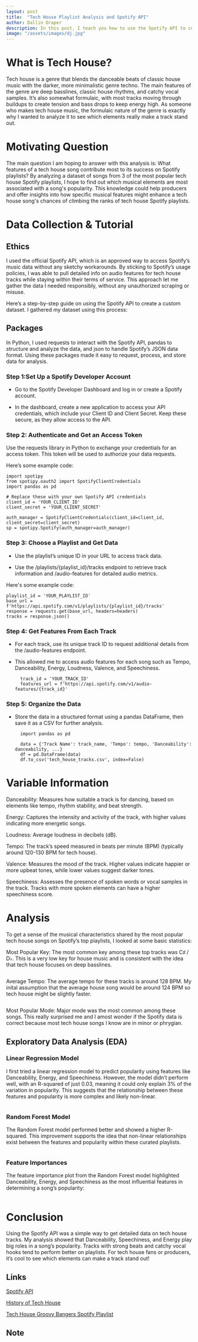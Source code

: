 ```yaml
---
layout: post
title:  "Tech House Playlist Analysis and Spotify API"
author: Dallin Draper
description: In this post, I teach you how to use the Spotify API to collect data from popular tech house songs and analyze which features contribute to their success on playlists. I break down the process step-by-step and explore key elements like Danceability, Energy, and Speechiness to understand what makes a track stand out. 
image: "/assets/images/dj.jpg"
---
```



# What is Tech House?

Tech house is a genre that blends the danceable beats of classic house music with the darker, more minimalistic genre techno. The main features of the genre are deep basslines, classic house rhythms, and catchy vocal samples. It’s also somewhat formulaic, with most tracks moving through buildups to create tension and bass drops to keep energy high. As someone who makes tech house music, the formulaic nature of the genre is exactly why I wanted to analyze it to see which elements really make a track stand out.


# Motivating Question

The main question I am hoping to answer with this analysis is: What features of a tech house song contribute most to its success on Spotify playlists? By analyzing a dataset of songs from 3 of the most popular tech house Spotify playlists, I hope to find out which musical elements are most associated with a song's popularity. This knowledge could help producers and offer insights into how specific musical features might enhance a tech house song's chances of climbing the ranks of tech house Spotify playlists. 


# Data Collection & Tutorial

## Ethics

I used the official Spotify API, which is an approved way to access Spotify’s music data without any sketchy workarounds. By sticking to Spotify’s usage policies, I was able to pull detailed info on audio features for tech house tracks while staying within their terms of service. This approach let me gather the data I needed responsibly, without any unauthorized scraping or misuse.

Here’s a step-by-step guide on using the Spotify API to create a custom dataset. I gathered my dataset using this process:

## Packages

In Python, I used requests to interact with the Spotify API, pandas to structure and analyze the data, and json to handle Spotify’s JSON data format. Using these packages made it easy to request, process, and store data for analysis.

### Step 1:Set Up a Spotify Developer Account

- Go to the Spotify Developer Dashboard and log in or create a Spotify account.

- In the dashboard, create a new application to access your API credentials, which include your Client ID and Client Secret. Keep these secure, as they allow access to the API.

### Step 2: Authenticate and Get an Access Token

Use the requests library in Python to exchange your credentials for an access token. This token will be used to authorize your data requests.

Here’s some example code:

    import spotipy
    from spotipy.oauth2 import SpotifyClientCredentials
    import pandas as pd

    # Replace these with your own Spotify API credentials
    client_id = 'YOUR_CLIENT_ID'
    client_secret = 'YOUR_CLIENT_SECRET'

    auth_manager = SpotifyClientCredentials(client_id=client_id, client_secret=client_secret)
    sp = spotipy.Spotify(auth_manager=auth_manager)

### Step 3: Choose a Playlist and Get Data

- Use the playlist’s unique ID in your URL to access track data. 

- Use the /playlists/{playlist_id}/tracks endpoint to retrieve track information and /audio-features for detailed audio metrics.

Here's some example code:

    playlist_id = 'YOUR_PLAYLIST_ID'
    base_url = f'https://api.spotify.com/v1/playlists/{playlist_id}/tracks'
    response = requests.get(base_url, headers=headers)
    tracks = response.json()

### Step 4: Get Features From Each Track

- For each track, use its unique track ID to request additional details from the /audio-features endpoint.

- This allowed me to access audio features for each song such as Tempo, Danceability, Energy, Loudness, Valence, and Speechiness.

        track_id = 'YOUR_TRACK_ID'
        features_url = f'https://api.spotify.com/v1/audio-features/{track_id}'
    
### Step 5: Organize the Data

- Store the data in a structured format using a pandas DataFrame, then save it as a CSV for further analysis.

        import pandas as pd

        data = {'Track Name': track_name, 'Tempo': tempo, 'Danceability': danceability, ...}
        df = pd.DataFrame(data)
        df.to_csv('tech_house_tracks.csv', index=False)


# Variable Information

Danceability: Measures how suitable a track is for dancing, based on elements like tempo, rhythm stability, and beat strength.

Energy: Captures the intensity and activity of the track, with higher values indicating more energetic songs.

Loudness: Average loudness in decibels (dB).

Tempo: The track’s speed measured in beats per minute (BPM) (typically around 120-130 BPM for tech house).

Valence: Measures the mood of the track. Higher values indicate happier or more upbeat tones, while lower values suggest darker tones.

Speechiness: Assesses the presence of spoken words or vocal samples in the track. Tracks with more spoken elements can have a higher speechiness score.


# Analysis
 
To get a sense of the musical characteristics shared by the most popular tech house songs on Spotify’s top playlists, I looked at some basic statistics:

Most Popular Key: The most common key among these top tracks was C♯ / D♭. This is a very low key for house music and is consistent with the idea that tech house focuses on deep basslines.

<figure>
    <img src= "https://dallind34.github.io/Data-Science-Blog/assets/images/key.jpg" alt="">
</figure>

Average Tempo: The average tempo for these tracks is around 128 BPM. My inital assumption that the average house song would be around 124 BPM so tech house might be slightly faster.

<figure>
    <img src= "https://dallind34.github.io/Data-Science-Blog/assets/images/tempo.jpg" alt="">
</figure>

Most Popular Mode: Major mode was the most common among these songs. This really surprised me and I amost wonder if the Spotify data is correct because most tech house songs I know are in minor or phrygian. 


## Exploratory Data Analysis (EDA)

### Linear Regression Model
  
I first tried a linear regression model to predict popularity using features like Danceability, Energy, and Speechiness. However, the model didn’t perform well, with an R-squared of just 0.03, meaning it could only explain 3% of the variation in popularity. This suggests that the relationship between these features and popularity is more complex and likely non-linear.

<figure>
    <img src= "https://dallind34.github.io/Data-Science-Blog/assets/images/linear_regression.jpg" alt="">
</figure>


### Random Forest Model

The Random Forest model performed better and showed a higher R-squared. This improvement supports the idea that non-linear relationships exist between the features and popularity within these curated playlists.

<figure>
    <img src= "https://dallind34.github.io/Data-Science-Blog/assets/images/Forest2.jpg" alt="">
</figure>


### Feature Importances

The feature importance plot from the Random Forest model highlighted Danceability, Energy, and Speechiness as the most influential features in determining a song’s popularity:

<figure>
    <img src= "https://dallind34.github.io/Data-Science-Blog/assets/images/forest.jpg" alt="">
</figure>


# Conclusion

Using the Spotify API was a simple way to get detailed data on tech house tracks. My analysis showed that Danceability, Speechiness, and Energy play big roles in a song’s popularity. Tracks with strong beats and catchy vocal hooks tend to perform better on playlists. For tech house fans or producers, it’s cool to see which elements can make a track stand out!

## Links
[Spotify API](https://developer.spotify.com/documentation/web-api)

[History of Tech House](https://www.beatportal.com/articles/60692-beatports-definitive-history-of-tech-house)

[Tech House Groovy Bangers Spotify Playlist](https://open.spotify.com/playlist/0TOtvml0WfdY0OK6hcB0uV?si=3670ea226919484f)

## Note
